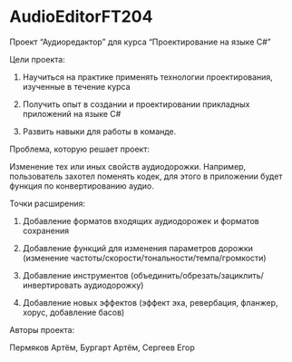 # AudioEditorFT204

Проект “Аудиоредактор” для курса “Проектирование на языке C#”

Цели проекта: 

1) Научиться на практике применять технологии проектирования, изученные в течение курса

2) Получить опыт в создании и проектировании прикладных приложений на языке C#

3) Развить навыки для работы в команде. 

Проблема, которую решает проект: 

Изменение тех или иных свойств аудиодорожки. Например, пользователь захотел поменять кодек, для этого в приложении будет функция по конвертированию аудио.

Точки расширения:

1) Добавление форматов входящих аудиодорожек и форматов сохранения

2) Добавление функций для изменения параметров дорожки (изменение частоты/скорости/тональности/темпа/громкости)

3) Добавление инструментов (объединить/обрезать/зациклить/инвертировать аудиодорожку)

4) Добавление новых эффектов (эффект эха, ревербация, фланжер, хорус, добавление басов)






Авторы проекта:

Пермяков Артём, Бургарт Артём, Сергеев Егор
